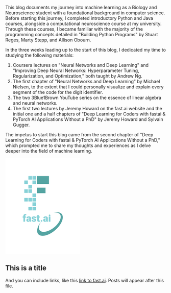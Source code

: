 This blog documents my journey into machine learning as a Biology and Neuroscience student with a foundational background in computer science. Before starting this journey, I completed introductory Python and Java courses, alongside a computational neuroscience course at my university. Through these courses, I became familiar with the majority of the programming concepts detailed in "Building Python Programs" by Stuart Reges, Marty Stepp, and Allison Obourn.

In the three weeks leading up to the start of this blog, I dedicated my time to studying the following materials:

  1. Coursera lectures on "Neural Networks and Deep Learning" and "Improving Deep Neural Networks: Hyperparameter Tuning, Regularization, and Optimization," both taught by Andrew Ng.
  2. The first chapter of "Neural Networks and Deep Learning" by Michael Nielsen, to the extent that I could personally visualize and explain every segment of the code for the digit identifier.
  3. The two 3Blue1Brown YouTube series on the essence of linear algebra and neural networks.
  4. The first two lectures by Jeremy Howard on the fast.ai website and the initial one and a half chapters of "Deep Learning for Coders with fastai & PyTorch AI Applications Without a PhD" by Jeremy Howard and Sylvain Gugger.
     
The impetus to start this blog came from the second chapter of "Deep Learning for Coders with fastai & PyTorch AI Applications Without a PhD," which prompted me to share my thoughts and experiences as I delve deeper into the field of machine learning.

![Image of fast.ai logo](images/logo.png)

## This is a title

And you can include links, like this [link to fast.ai](https://www.fast.ai). Posts will appear after this file. 
